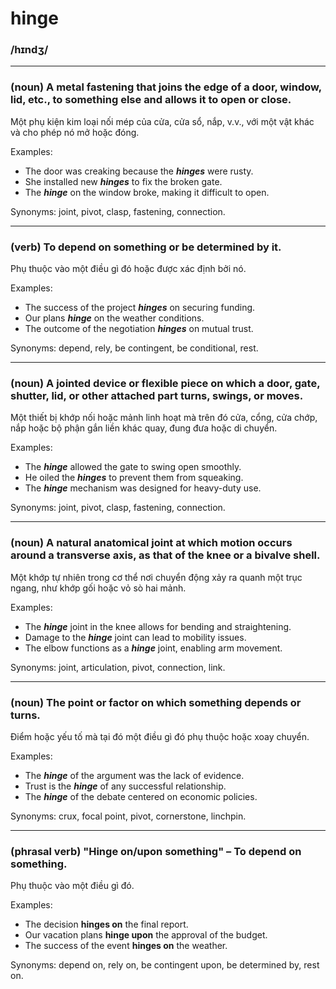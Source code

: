 # hinge

### /hɪndʒ/

---

### (noun) A metal fastening that joins the edge of a door, window, lid, etc., to something else and allows it to open or close.

Một phụ kiện kim loại nối mép của cửa, cửa sổ, nắp, v.v., với một vật khác và cho phép nó mở hoặc đóng.

Examples:
- The door was creaking because the ***hinges*** were rusty.
- She installed new ***hinges*** to fix the broken gate.
- The ***hinge*** on the window broke, making it difficult to open.

Synonyms: joint, pivot, clasp, fastening, connection.

---

### (verb) To depend on something or be determined by it.

Phụ thuộc vào một điều gì đó hoặc được xác định bởi nó.

Examples:
- The success of the project ***hinges*** on securing funding.
- Our plans ***hinge*** on the weather conditions.
- The outcome of the negotiation ***hinges*** on mutual trust.

Synonyms: depend, rely, be contingent, be conditional, rest.


---

### (noun) A jointed device or flexible piece on which a door, gate, shutter, lid, or other attached part turns, swings, or moves.

Một thiết bị khớp nối hoặc mảnh linh hoạt mà trên đó cửa, cổng, cửa chớp, nắp hoặc bộ phận gắn liền khác quay, đung đưa hoặc di chuyển.

Examples:
- The ***hinge*** allowed the gate to swing open smoothly.
- He oiled the ***hinges*** to prevent them from squeaking.
- The ***hinge*** mechanism was designed for heavy-duty use.

Synonyms: joint, pivot, clasp, fastening, connection.

---

### (noun) A natural anatomical joint at which motion occurs around a transverse axis, as that of the knee or a bivalve shell.

Một khớp tự nhiên trong cơ thể nơi chuyển động xảy ra quanh một trục ngang, như khớp gối hoặc vỏ sò hai mảnh.

Examples:
- The ***hinge*** joint in the knee allows for bending and straightening.
- Damage to the ***hinge*** joint can lead to mobility issues.
- The elbow functions as a ***hinge*** joint, enabling arm movement.

Synonyms: joint, articulation, pivot, connection, link.

---

### (noun) The point or factor on which something depends or turns.

Điểm hoặc yếu tố mà tại đó một điều gì đó phụ thuộc hoặc xoay chuyển.

Examples:
- The ***hinge*** of the argument was the lack of evidence.
- Trust is the ***hinge*** of any successful relationship.
- The ***hinge*** of the debate centered on economic policies.

Synonyms: crux, focal point, pivot, cornerstone, linchpin.

---

### (phrasal verb) "Hinge on/upon something" – To depend on something.

Phụ thuộc vào một điều gì đó.

Examples:
- The decision **hinges on** the final report.
- Our vacation plans **hinge upon** the approval of the budget.
- The success of the event **hinges on** the weather.

Synonyms: depend on, rely on, be contingent upon, be determined by, rest on.